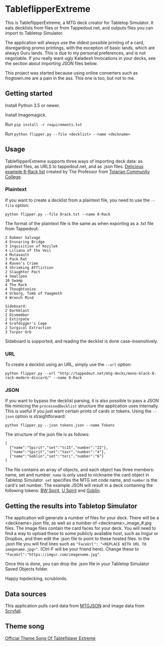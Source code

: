 # TableflipperExtreme
This is TableflipperExtreme, a MTG deck creator for Tabletop Simulator. It eats decklists from files or from Tappedout.net, and outputs files you can import to Tabletop Simulator.

The application will always use the oldest possible printing of a card, disregarding promo printings, with the exception of basic lands, which are always Guru lands. This is due to my personal preferences, and is not negotiable. If you really want ugly Kaladesh Invocations in your decks, see the section about importing JSON files below.

This project was started because using online converters such as frogtown.me are a pain in the ass. This one is too, but not to me.

## Getting started

Install Python 3.5 or newer.

Install Imagemagick.

Run `pip install -r requirements.txt`

Run `python flipper.py --file <decklist> --name <deckname>`

## Usage

TableflipperExtreme supports three ways of importing deck data: as plaintext files, as URLS to tappedout.net, and as .json files. [Delicious example 8-Rack list](http://tappedout.net/mtg-decks/mono-black-8-rack-modern-discard/) created by The Professor from [Tolarian Community College](https://www.youtube.com/user/tolariancommunity).

### Plaintext

If you want to create a decklist from a plaintext file, you need to use the `--file` option:

    python flipper.py --file 8rack.txt --name 8-Rack

The format of the plaintext file is the same as when exporting as a .txt file from Tappedout:

    2 Dakmor Salvage
    4 Ensnaring Bridge
    3 Inquisition of Kozilek
    4 Liliana of the Veil
    4 Mutavault
    3 Pack Rat
    4 Raven's Crime
    4 Shrieking Affliction
    2 Slaughter Pact
    4 Smallpox
    10 Swamp
    4 The Rack
    4 Thoughtseize
    4 Urborg, Tomb of Yawgmoth
    4 Wrench Mind

    Sideboard:
    2 Darkblast
    2 Dismember
    2 Extirpate
    4 Grafdigger's Cage
    2 Surgical Extraction
    3 Torpor Orb

Sideboard is supported, and reading the decklist is done case-insensitively.

### URL

To create a decklist using an URL, simply use the `--url` option:

    python flipper.py --url "http://tappedout.net/mtg-decks/mono-black-8-rack-modern-discard/" --name 8-Rack
    
### JSON

If you want to bypass the decklist parsing, it is also possible to pass a JSON file mimicing the `processedDecklist` structure the application uses internally. This is useful if you just want certain prints of cards or tokens. Using the `--json` option is straightforward:

    python flipper.py --json tokens.json --name Tokens
    
The structure of the json file is as follows:

    [
      {"name":"Spirit","set":"tc15","number":"22"},
      {"name":"Spirit","set":"tavr","number":"4"},
      {"name":"Goblin","set":"tori","number":"6"}
    ]
    
The file contains an array of objects, and each object has three members: name, set and number. `name` is only used to nickname the card object in Tabletop Simulator. `set` specifies the MTG set code name, and `number` is the card's set number. The example JSON will result in a deck containing the following tokens: [BW Spirit](https://scryfall.com/card/tc15/22), [U Spirit](https://scryfall.com/card/tavr/4) and [Goblin](https://scryfall.com/card/tori/6).

## Getting the results into Tabletop Simulator

The application will generate a number of files for your deck. There will be a \<deckname\>.json file, as well as a number of \<deckname\>\_image\_#.jpg files. The image files contain the card faces for your deck. You will need to find a way to upload these to some publicly available host, such as Imgur or Dropbox, and then edit the .json file to point to these hosted files. In the .json file you will find lines such as `"FaceUrl": "<REPLACE WITH URL TO imagename.jpg>"`. (Ctrl-F will be your friend here). Change these to `"FaceUrl":"https://imgur.com/imagename.jpg"`.

Once this is done, you can drop the .json file in your Tabletop Simulator Saved Objects folder.

Happy topdecking, scrublords.

## Data sources

This application pulls card data from [MTGJSON](http://mtgjson.com/) and image data from [Scryfall](https://scryfall.com/).

## Theme song

[Official Theme Song Of Tableflipper Extreme](https://www.youtube.com/watch?v=kQpaT9rhiog)

